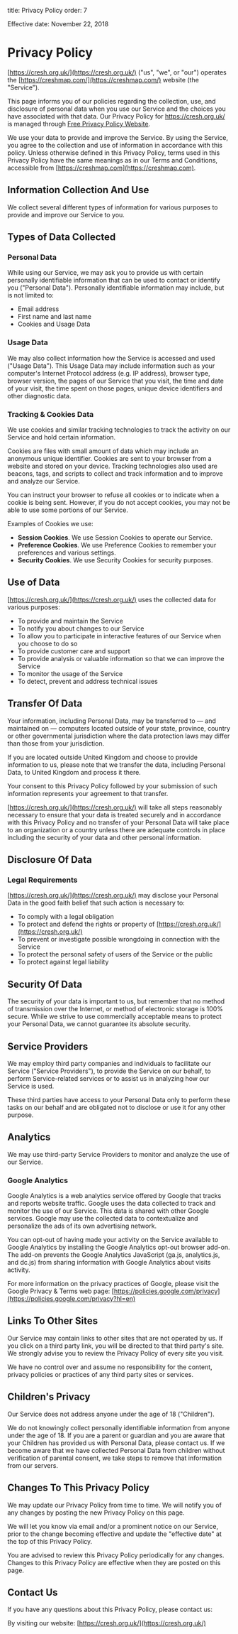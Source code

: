 title: Privacy Policy
order: 7

Effective date: November 22, 2018
# Privacy Policy

[https://cresh.org.uk/](https://cresh.org.uk/) ("us", "we", or "our") operates the [https://creshmap.com/](https://creshmap.com/) website (the "Service").

This page informs you of our policies regarding the collection, use, and disclosure of personal data when you use our Service and the choices you have associated with that data. Our Privacy Policy for https://cresh.org.uk/ is managed through [Free Privacy Policy Website](https://www.freeprivacypolicy.com/free-privacy-policy-generator.php).

We use your data to provide and improve the Service. By using the Service, you agree to the collection and use of information in accordance with this policy. Unless otherwise defined in this Privacy Policy, terms used in this Privacy Policy have the same meanings as in our Terms and Conditions, accessible from [https://creshmap.com](https://creshmap.com).

## Information Collection And Use
We collect several different types of information for various purposes to provide and improve our Service to you.

## Types of Data Collected
### Personal Data
While using our Service, we may ask you to provide us with certain personally identifiable information that can be used to contact or identify you ("Personal Data"). Personally identifiable information may include, but is not limited to:

 * Email address
 * First name and last name
 * Cookies and Usage Data

### Usage Data
We may also collect information how the Service is accessed and used ("Usage Data"). This Usage Data may include information such as your computer's Internet Protocol address (e.g. IP address), browser type, browser version, the pages of our Service that you visit, the time and date of your visit, the time spent on those pages, unique device identifiers and other diagnostic data.

### Tracking & Cookies Data
We use cookies and similar tracking technologies to track the activity on our Service and hold certain information.

Cookies are files with small amount of data which may include an anonymous unique identifier. Cookies are sent to your browser from a website and stored on your device. Tracking technologies also used are beacons, tags, and scripts to collect and track information and to improve and analyze our Service.

You can instruct your browser to refuse all cookies or to indicate when a cookie is being sent. However, if you do not accept cookies, you may not be able to use some portions of our Service.

Examples of Cookies we use:

 * **Session Cookies**. We use Session Cookies to operate our Service.
 * **Preference Cookies**. We use Preference Cookies to remember your preferences and various settings.
 * **Security Cookies**. We use Security Cookies for security purposes.

## Use of Data
[https://cresh.org.uk/](https://cresh.org.uk/) uses the collected data for various purposes:

 * To provide and maintain the Service
 * To notify you about changes to our Service
 * To allow you to participate in interactive features of our Service when you choose to do so
 * To provide customer care and support
 * To provide analysis or valuable information so that we can improve the Service
 * To monitor the usage of the Service
 * To detect, prevent and address technical issues

## Transfer Of Data
Your information, including Personal Data, may be transferred to — and maintained on — computers located outside of your state, province, country or other governmental jurisdiction where the data protection laws may differ than those from your jurisdiction.

If you are located outside United Kingdom and choose to provide information to us, please note that we transfer the data, including Personal Data, to United Kingdom and process it there.

Your consent to this Privacy Policy followed by your submission of such information represents your agreement to that transfer.

[https://cresh.org.uk/](https://cresh.org.uk/) will take all steps reasonably necessary to ensure that your data is treated securely and in accordance with this Privacy Policy and no transfer of your Personal Data will take place to an organization or a country unless there are adequate controls in place including the security of your data and other personal information.

## Disclosure Of Data
### Legal Requirements
[https://cresh.org.uk/](https://cresh.org.uk/) may disclose your Personal Data in the good faith belief that such action is necessary to:

 * To comply with a legal obligation
 * To protect and defend the rights or property of [https://cresh.org.uk/](https://cresh.org.uk/)
 * To prevent or investigate possible wrongdoing in connection with the Service
 * To protect the personal safety of users of the Service or the public
 * To protect against legal liability
 
## Security Of Data
The security of your data is important to us, but remember that no method of transmission over the Internet, or method of electronic storage is 100% secure. While we strive to use commercially acceptable means to protect your Personal Data, we cannot guarantee its absolute security.

## Service Providers
We may employ third party companies and individuals to facilitate our Service ("Service Providers"), to provide the Service on our behalf, to perform Service-related services or to assist us in analyzing how our Service is used.

These third parties have access to your Personal Data only to perform these tasks on our behalf and are obligated not to disclose or use it for any other purpose.

## Analytics
We may use third-party Service Providers to monitor and analyze the use of our Service.

### Google Analytics

Google Analytics is a web analytics service offered by Google that tracks and reports website traffic. Google uses the data collected to track and monitor the use of our Service. This data is shared with other Google services. Google may use the collected data to contextualize and personalize the ads of its own advertising network.

You can opt-out of having made your activity on the Service available to Google Analytics by installing the Google Analytics opt-out browser add-on. The add-on prevents the Google Analytics JavaScript (ga.js, analytics.js, and dc.js) from sharing information with Google Analytics about visits activity.

For more information on the privacy practices of Google, please visit the Google Privacy & Terms web page: [https://policies.google.com/privacy](https://policies.google.com/privacy?hl=en)

## Links To Other Sites
Our Service may contain links to other sites that are not operated by us. If you click on a third party link, you will be directed to that third party's site. We strongly advise you to review the Privacy Policy of every site you visit.

We have no control over and assume no responsibility for the content, privacy policies or practices of any third party sites or services.

## Children's Privacy
Our Service does not address anyone under the age of 18 ("Children").

We do not knowingly collect personally identifiable information from anyone under the age of 18. If you are a parent or guardian and you are aware that your Children has provided us with Personal Data, please contact us. If we become aware that we have collected Personal Data from children without verification of parental consent, we take steps to remove that information from our servers.

## Changes To This Privacy Policy
We may update our Privacy Policy from time to time. We will notify you of any changes by posting the new Privacy Policy on this page.

We will let you know via email and/or a prominent notice on our Service, prior to the change becoming effective and update the "effective date" at the top of this Privacy Policy.

You are advised to review this Privacy Policy periodically for any changes. Changes to this Privacy Policy are effective when they are posted on this page.

## Contact Us
If you have any questions about this Privacy Policy, please contact us:

By visiting our website: [https://cresh.org.uk/](https://cresh.org.uk/)
